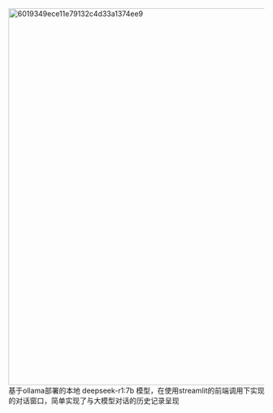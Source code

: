 <img width="1240" height="743" alt="6019349ece11e79132c4d33a1374ee9" src="https://github.com/user-attachments/assets/3cdd33f6-ef87-495d-8346-670e8059e8e9" />
基于ollama部署的本地 deepseek-r1:7b 模型，在使用streamlit的前端调用下实现的对话窗口，简单实现了与大模型对话的历史记录呈现
